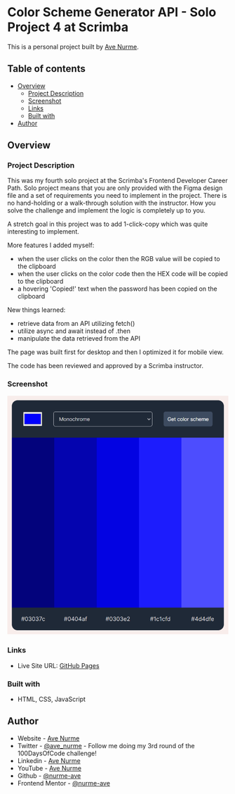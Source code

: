 # Color Scheme Generator API - Solo Project 4 at Scrimba

This is a personal project built by [Ave Nurme](https://www.avenurme.dev).

## Table of contents

- [Overview](#overview)
  - [Project Description](#project-description)
  - [Screenshot](#screenshot)
  - [Links](#links)
  - [Built with](#built-with)
- [Author](#author)

## Overview

### Project Description

This was my fourth solo project at the Scrimba's Frontend Developer Career Path. Solo project means that you are only provided with the Figma design file and a set of requirements you need to implement in the project. There is no hand-holding or a walk-through solution with the instructor. How you solve the challenge and implement the logic is completely up to you.

A stretch goal in this project was to add 1-click-copy which was quite interesting to implement.

More features I added myself:
- when the user clicks on the color then the RGB value will be copied to the clipboard
- when the user clicks on the color code then the HEX code will be copied to the clipboard
- a hovering 'Copied!' text when the password has been copied on the clipboard

New things learned:
- retrieve data from an API utilizing fetch()
- utilize async and await instead of .then
- manipulate the data retrieved from the API

The page was built first for desktop and then I optimized it for mobile view.

The code has been reviewed and approved by a Scrimba instructor.

### Screenshot

![Screenshot of my solution](/color-scheme-generator-screenshot.png)

### Links

- Live Site URL: [GitHub Pages](https://nurme-ave.github.io/scrimba-solo-project-color-scheme-generator-api/)

### Built with

- HTML, CSS, JavaScript

## Author

- Website - [Ave Nurme](https://www.avenurme.dev)
- Twitter - [@ave\_nurme](https://twitter.com/ave_nurme) - Follow me doing my 3rd round of the 100DaysOfCode challenge!
- Linkedin - [Ave Nurme](https://www.linkedin.com/in/ave-nurme)
- YouTube - [Ave Nurme](https://www.youtube.com/channel/UC_kKIEE66Wa5bAxjqoI1A8w/videos)
- Github - [@nurme-ave](https://github.com/nurme-ave)
- Frontend Mentor - [@nurme-ave](https://www.frontendmentor.io/profile/nurme-ave)
